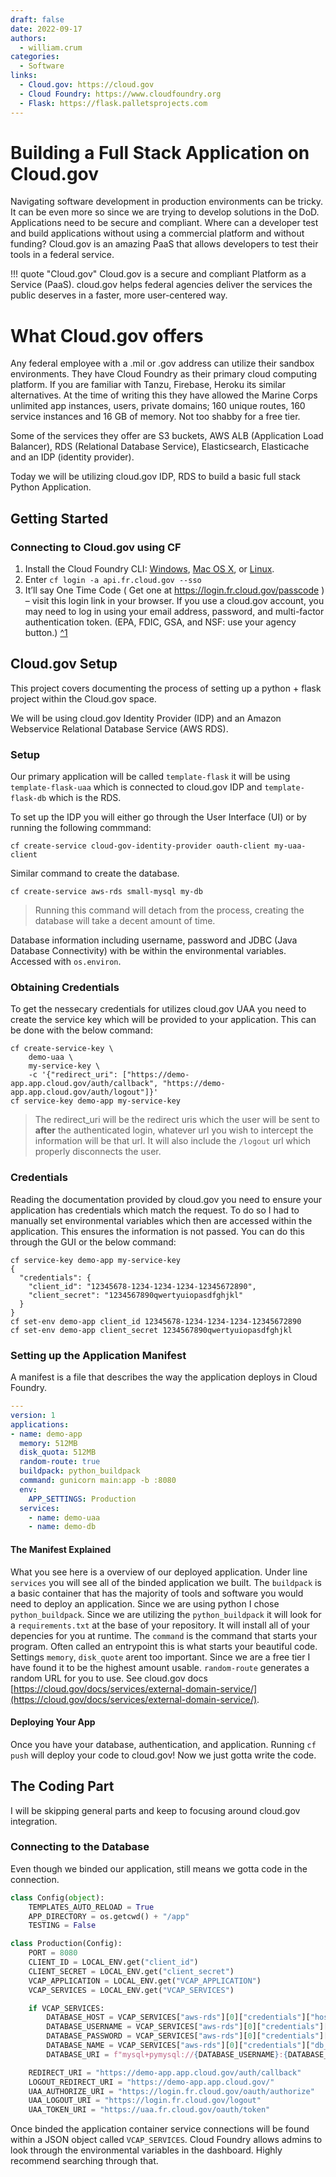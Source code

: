 ```yaml
---
draft: false
date: 2022-09-17
authors:
  - william.crum
categories:
  - Software
links:
  - Cloud.gov: https://cloud.gov
  - Cloud Foundry: https://www.cloudfoundry.org
  - Flask: https://flask.palletsprojects.com
---
```

# Building a Full Stack Application on Cloud.gov

Navigating software development in production environments can be tricky. It can be even more so since we are trying to develop solutions in the DoD. Applications need to be secure and compliant. Where can a developer test and build applications without using a commercial platform and without funding? Cloud.gov is an amazing PaaS that allows developers to test their tools in a federal service.

!!! quote "Cloud.gov"
  Cloud.gov is a secure and compliant Platform as a Service (PaaS). cloud.gov helps federal agencies deliver the services the public deserves in a faster, more user-centered way.
<!-- more -->

# What Cloud.gov offers

Any federal employee with a .mil or .gov address can utilize their sandbox environments. They have Cloud Foundry as their primary cloud computing platform. If you are familiar with Tanzu, Firebase, Heroku its similar alternatives. At the time of writing this they have allowed the Marine Corps unlimited app instances, users, private domains; 160 unique routes, 160 service instances and 16 GB of memory. Not too shabby for a free tier.

Some of the services they offer are S3 buckets, AWS ALB (Application Load Balancer), RDS (Relational Database Service), Elasticsearch, Elasticache and an IDP (identity provider).

Today we will be utilizing cloud.gov IDP, RDS to build a basic full stack Python Application.

## Getting Started

### Connecting to Cloud.gov using CF

1. Install the Cloud Foundry CLI: [Windows](https://docs.cloudfoundry.org/cf-cli/install-go-cli.html), [Mac OS X](https://docs.cloudfoundry.org/cf-cli/install-go-cli.html#pkg-mac), or [Linux](https://docs.cloudfoundry.org/cf-cli/install-go-cli.html#pkg-linux).
2. Enter `cf login -a api.fr.cloud.gov --sso`
3. It’ll say One Time Code ( Get one at https://login.fr.cloud.gov/passcode ) – visit this login link in your browser. If you use a cloud.gov account, you may need to log in using your email address, password, and multi-factor authentication token. (EPA, FDIC, GSA, and NSF: use your agency button.) [^1](%5Bhttps://cloud.gov/docs/getting-started/setup/%5D&#40;https://cloud.gov/docs/getting-started/setup/&#41;)

## Cloud.gov Setup

This project covers documenting the process of setting up a python + flask project within the Cloud.gov space.

We will be using cloud.gov Identity Provider (IDP) and an Amazon Webservice Relational Database Service (AWS RDS).

### Setup

Our primary application will be called `template-flask` it will be using `template-flask-uaa` which is connected to cloud.gov IDP and `template-flask-db` which is the RDS.

To set up the IDP you will either go through the User Interface (UI) or by running the following commmand:

```
cf create-service cloud-gov-identity-provider oauth-client my-uaa-client
```

Similar command to create the database.

```
cf create-service aws-rds small-mysql my-db
```

> Running this command will detach from the process, creating the database will take a decent amount of time.

Database information including username, password and JDBC (Java Database Connectivity) with be within the environmental variables. Accessed with `os.environ`.

### Obtaining Credentials

To get the nessecary credentials for utilizes cloud.gov UAA you need to create the service key which will be provided to your application. This can be done with the below command:

```
cf create-service-key \
    demo-uaa \
    my-service-key \
    -c '{"redirect_uri": ["https://demo-app.app.cloud.gov/auth/callback", "https://demo-app.app.cloud.gov/auth/logout"]}'
cf service-key demo-app my-service-key
```

> The redirect\_uri will be the redirect uris which the user will be sent to **after** the authenticated login, whatever url you wish to intercept the information will be that url. It will also include the `/logout` url which properly disconnects the user.

### Credentials

Reading the documentation provided by cloud.gov you need to ensure your application has credentials which match the request. To do so I had to manually set environmental variables which then are accessed within the application. This ensures the information is not passed. You can do this through the GUI or the below command:

```
cf service-key demo-app my-service-key
{
  "credentials": {
    "client_id": "12345678-1234-1234-1234-12345672890",
    "client_secret": "1234567890qwertyuiopasdfghjkl"
  }
}
cf set-env demo-app client_id 12345678-1234-1234-1234-12345672890
cf set-env demo-app client_secret 1234567890qwertyuiopasdfghjkl
```

### Setting up the Application Manifest

A manifest is a file that describes the way the application deploys in Cloud Foundry.

```yaml
---
version: 1
applications:
- name: demo-app
  memory: 512MB
  disk_quota: 512MB
  random-route: true
  buildpack: python_buildpack
  command: gunicorn main:app -b :8080
  env:
    APP_SETTINGS: Production
  services:
    - name: demo-uaa
    - name: demo-db
```

#### The Manifest Explained

What you see here is a overview of our deployed application. Under line `services` you will see all of the binded application we built. The `buildpack` is a basic container that has the majority of tools and software you would need to deploy an application. Since we are using python I chose `python_buildpack`. Since we are utilizing the `python_buildpack` it will look for a `requirements.txt` at the base of your repository. It will install all of your depencies for you at runtime. The `command` is the command that starts your program. Often called an entrypoint this is what starts your beautiful code. Settings `memory`, `disk_quote` arent too important. Since we are a free tier I have found it to be the highest amount usable. `random-route` generates a random URL for you to use. See cloud.gov docs [https://cloud.gov/docs/services/external-domain-service/](https://cloud.gov/docs/services/external-domain-service/).

#### Deploying Your App

Once you have your database, authentication, and application. Running `cf push` will deploy your code to cloud.gov\! Now we just gotta write the code.

## The Coding Part

I will be skipping general parts and keep to focusing around cloud.gov integration.

### Connecting to the Database

Even though we binded our application, still means we gotta code in the connection.

```python
class Config(object):
    TEMPLATES_AUTO_RELOAD = True
    APP_DIRECTORY = os.getcwd() + "/app"
    TESTING = False

class Production(Config):
    PORT = 8080
    CLIENT_ID = LOCAL_ENV.get("client_id")
    CLIENT_SECRET = LOCAL_ENV.get("client_secret")
    VCAP_APPLICATION = LOCAL_ENV.get("VCAP_APPLICATION")
    VCAP_SERVICES = LOCAL_ENV.get("VCAP_SERVICES")

    if VCAP_SERVICES:
        DATABASE_HOST = VCAP_SERVICES["aws-rds"][0]["credentials"]["host"]
        DATABASE_USERNAME = VCAP_SERVICES["aws-rds"][0]["credentials"]["username"]
        DATABASE_PASSWORD = VCAP_SERVICES["aws-rds"][0]["credentials"]["password"]
        DATABASE_NAME = VCAP_SERVICES["aws-rds"][0]["credentials"]["db_name"]
        DATABASE_URI = f"mysql+pymysql://{DATABASE_USERNAME}:{DATABASE_PASSWORD}@{DATABASE_HOST}:3306/{DATABASE_NAME}"

    REDIRECT_URI = "https://demo-app.app.cloud.gov/auth/callback"
    LOGOUT_REDIRECT_URI = "https://demo-app.app.cloud.gov/"
    UAA_AUTHORIZE_URI = "https://login.fr.cloud.gov/oauth/authorize"
    UAA_LOGOUT_URI = "https://login.fr.cloud.gov/logout"
    UAA_TOKEN_URI = "https://uaa.fr.cloud.gov/oauth/token"
```

Once binded the application container service connections will be found within a JSON object called `VCAP_SERVICES`. Cloud Foundry allows admins to look through the environmental variables in the dashboard. Highly recommend searching through that.